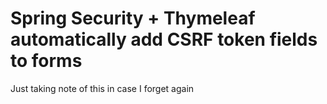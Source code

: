 # Spring Security + Thymeleaf automatically add CSRF token fields to forms
Just taking note of this in case I forget again
